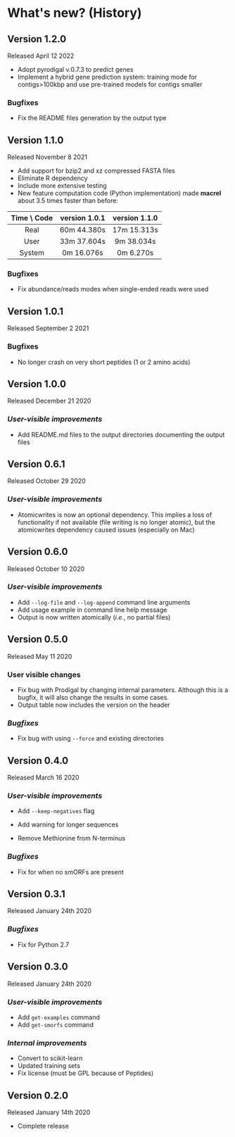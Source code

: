 # What's new? (History)

## Version 1.2.0

Released April 12 2022

- Adopt pyrodigal v.0.7.3 to predict genes
- Implement a hybrid gene prediction system: training mode
  for contigs>100kbp and use pre-trained models for contigs smaller

### Bugfixes

- Fix the README files generation by the output type

## Version 1.1.0

Released November 8 2021

- Add support for bzip2 and xz compressed FASTA files
- Eliminate R dependency
- Include more extensive testing
- New feature computation code (Python implementation) made **macrel** about
  3.5 times faster than before:

| **Time \ Code** | **version 1.0.1** | **version 1.1.0** |
| :-----: | :-----: | :-----: |
| Real | 60m 44.380s | 17m 15.313s |
| User | 33m 37.604s | 9m 38.034s |
| System | 0m 16.076s | 0m 6.270s |

### Bugfixes

- Fix abundance/reads modes when single-ended reads were used

## Version 1.0.1

Released September 2 2021

### Bugfixes

- No longer crash on very short peptides (1 or 2 amino acids)

## Version 1.0.0

Released December 21 2020

### *User-visible improvements*

- Add README.md files to the output directories documenting the output files

## Version 0.6.1

Released October 29 2020

### *User-visible improvements*

- Atomicwrites is now an optional dependency. This implies a loss of
  functionality if not available (file writing is no longer atomic), but
  the atomicwrites dependency caused issues (especially on Mac)

## Version 0.6.0

Released October 10 2020

### *User-visible improvements*

- Add `--log-file` and `--log-append` command line arguments
- Add usage example in command line help message
- Output is now written atomically (_i.e._, no partial files)

## Version 0.5.0

Released May 11 2020

### User visible changes
  
- Fix bug with Prodigal by changing internal parameters. Although this is a
  bugfix, it will also change the results in some cases.
- Output table now includes the version on the header

### *Bugfixes*
  
- Fix bug with using `--force` and existing directories

## Version 0.4.0

Released March 16 2020

### *User-visible improvements*

  - Add `--keep-negatives` flag
  
  - Add warning for longer sequences

  - Remove Methionine from N-terminus
  
### *Bugfixes*
  
  - Fix for when no smORFs are present
	
## Version 0.3.1

Released January 24th 2020

### *Bugfixes*
  
- Fix for Python 2.7

## Version 0.3.0

Released January 24th 2020

### *User-visible improvements*

- Add `get-examples` command
- Add `get-smorfs` command
	  
### *Internal improvements*
  
- Convert to scikit-learn
- Updated training sets
- Fix license (must be GPL because of Peptides)

## Version 0.2.0

Released January 14th 2020

- Complete release
